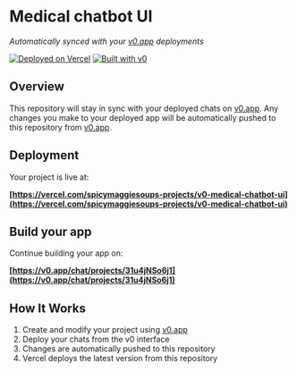 # Medical chatbot UI

*Automatically synced with your [v0.app](https://v0.app) deployments*

[![Deployed on Vercel](https://img.shields.io/badge/Deployed%20on-Vercel-black?style=for-the-badge&logo=vercel)](https://vercel.com/spicymaggiesoups-projects/v0-medical-chatbot-ui)
[![Built with v0](https://img.shields.io/badge/Built%20with-v0.app-black?style=for-the-badge)](https://v0.app/chat/projects/31u4jNSo6j1)

## Overview

This repository will stay in sync with your deployed chats on [v0.app](https://v0.app).
Any changes you make to your deployed app will be automatically pushed to this repository from [v0.app](https://v0.app).

## Deployment

Your project is live at:

**[https://vercel.com/spicymaggiesoups-projects/v0-medical-chatbot-ui](https://vercel.com/spicymaggiesoups-projects/v0-medical-chatbot-ui)**

## Build your app

Continue building your app on:

**[https://v0.app/chat/projects/31u4jNSo6j1](https://v0.app/chat/projects/31u4jNSo6j1)**

## How It Works

1. Create and modify your project using [v0.app](https://v0.app)
2. Deploy your chats from the v0 interface
3. Changes are automatically pushed to this repository
4. Vercel deploys the latest version from this repository

